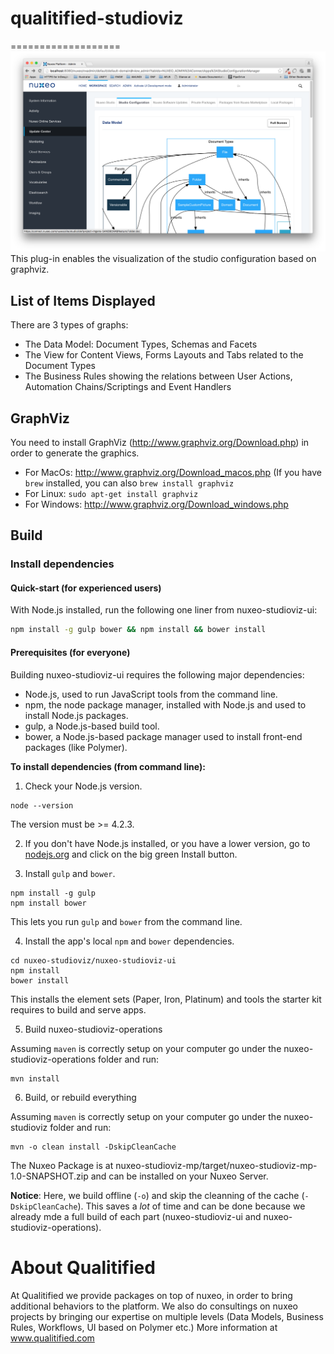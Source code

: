 # qualitified-studioviz
===================
<img src="screenshot1.png"/>
This plug-in enables the visualization of the studio configuration based on graphviz.

## List of Items Displayed
There are 3 types of graphs:
- The Data Model: Document Types, Schemas and Facets
- The View for Content Views, Forms Layouts and Tabs related to the Document Types
- The Business Rules showing the relations between User Actions, Automation Chains/Scriptings and Event Handlers

## GraphViz
You need to install GraphViz (http://www.graphviz.org/Download.php) in order to generate the graphics.
- For MacOs: http://www.graphviz.org/Download_macos.php (If you have `brew` installed, you can also `brew install graphviz`
- For Linux: `sudo apt-get install graphviz`
- For Windows: http://www.graphviz.org/Download_windows.php

## Build
### Install dependencies

#### Quick-start (for experienced users)

With Node.js installed, run the following one liner from nuxeo-studioviz-ui:

```sh
npm install -g gulp bower && npm install && bower install
```

#### Prerequisites (for everyone)

Building nuxeo-studioviz-ui requires the following major dependencies:

- Node.js, used to run JavaScript tools from the command line.
- npm, the node package manager, installed with Node.js and used to install Node.js packages.
- gulp, a Node.js-based build tool.
- bower, a Node.js-based package manager used to install front-end packages (like Polymer).

**To install dependencies (from command line):**

1)  Check your Node.js version.

```
node --version
```

The version must be >= 4.2.3.

2)  If you don't have Node.js installed, or you have a lower version, go to [nodejs.org](https://nodejs.org) and click on the big green Install button.

3)  Install `gulp` and `bower`.

```
npm install -g gulp
npm install bower
```

This lets you run `gulp` and `bower` from the command line.

4)  Install the app's local `npm` and `bower` dependencies.

```
cd nuxeo-studioviz/nuxeo-studioviz-ui
npm install
bower install
```

This installs the element sets (Paper, Iron, Platinum) and tools the starter kit requires to build and serve apps.


5)  Build nuxeo-studioviz-operations

Assuming `maven` is correctly setup on your computer go under the nuxeo-studioviz-operations folder and run:

```
mvn install
```

6)  Build, or rebuild everything

Assuming `maven` is correctly setup on your computer go under the nuxeo-studioviz folder and run:

```
mvn -o clean install -DskipCleanCache
```

The Nuxeo Package is at nuxeo-studioviz-mp/target/nuxeo-studioviz-mp-1.0-SNAPSHOT.zip and can be installed on your Nuxeo Server.

**Notice**: Here, we build offline (`-o`) and skip the cleanning of the cache (`-DskipCleanCache`). This saves a _lot_ of time and can be done because we already mde a full build of each part (nuxeo-studioviz-ui and nuxeo-studioviz-operations).

# About Qualitified

At Qualitified we provide packages on top of nuxeo, in order to bring additional behaviors to the platform. We also do consultings on nuxeo projects by bringing our expertise on multiple levels (Data Models, Business Rules, Workflows, UI based on Polymer etc.)
More information at www.qualitified.com
